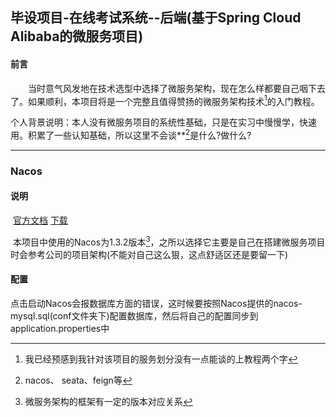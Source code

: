 ## 毕设项目-在线考试系统--后端(基于Spring Cloud Alibaba的微服务项目)

#### 前言

&emsp;&emsp;当时意气风发地在技术选型中选择了微服务架构，现在怎么样都要自己咽下去了。如果顺利，本项目将是一个完整且值得赞扬的微服务架构技术[^1]的入门教程。

​		个人背景说明：本人没有微服务项目的系统性基础，只是在实习中慢慢学，快速用。积累了一些认知基础，所以这里不会谈**[^2]是什么?做什么?

---

### Nacos

#### 说明

​		[官方文档](https://nacos.io/zh-cn/docs/quick-start.html)	[下载](https://github.com/alibaba/nacos/releases)

​		本项目中使用的Nacos为1.3.2版本[^3]，之所以选择它主要是自己在搭建微服务项目时会参考公司的项目架构(不能对自己这么狠，这点舒适区还是要留一下)

#### 配置

​		点击启动Nacos会报数据库方面的错误，这时候要按照Nacos提供的nacos-mysql.sql(conf文件夹下)配置数据库，然后将自己的配置同步到application.properties中







[^1]: 我已经预感到我针对该项目的服务划分没有一点能谈的上教程两个字 
[^2]:nacos、 seata、feign等
[^3]: 微服务架构的框架有一定的版本对应关系


